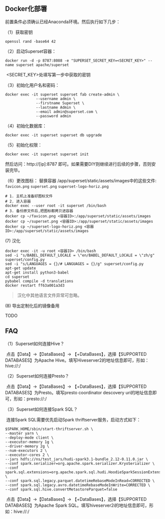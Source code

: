 ## Docker化部署

前置条件必须确认已经Anaconda环境。然后执行如下几步：

（1）获取密钥

```shell
openssl rand -base64 42
```

（2）启动Superset容器：

```shell
docker run -d -p 8787:8088 -e "SUPERSET_SECRET_KEY=<SECRET_KEY>" --name superset apache/superset
```

​	<SECRET_KEY>处填写第一步中获取的密钥

（3）初始化用户名和密码：

```shell
docker exec -it superset superset fab create-admin \
              --username admin \
              --firstname Superset \
              --lastname Admin \
              --email admin@superset.com \
              --password admin
```

（4）初始化数据库：

```shell
docker exec -it superset superset db upgrade
```

（5）初始化权限：

```shell
docker exec -it superset superset init
```

然后访问：http://[ip]:8787 即可。如果需要DIY则继续进行后续的步骤，否则安装完毕。

（6）更改图标：
替换容器 /app/superset/static/assets/images中的这些文件:
`favicon.png`  `superset.png` `superset-logo-horiz.png`

```shell
# 1. 主机上准备好图标文件
# 2. 进入容器
docker exec --user root -it superset /bin/bash
# 3. 备份原文件后,把图标都拷贝进容器
docker cp ~/favicon.png <容器ID>:/app/superset/static/assets/images
docker cp ~/superset.png <容器ID>:/app/superset/static/assets/images
docker cp ~/superset-logo-horiz.png <容器ID>:/app/superset/static/assets/images
```
(7) 汉化
```shell
docker exec -it -u root <容器ID> /bin/bash
sed -i "s/BABEL_DEFAULT_LOCALE = \"en/BABEL_DEFAULT_LOCALE = \"zh/g" superset/config.py
sed -i "s/LANGUAGES = {}/# LANGUAGES = {}/g" superset/config.py
apt-get update
apt-get install python3-babel
cd superset
pybabel compile -d translations
docker restart ff63a001a3d3 
```
> 汉化中其他语言文件异常可忽略。

(8) 导出定制化后的镜像备用

TODO

## FAQ

（1）Superset如何连接Hive？

​		点击【Data】->【DataBases】-> 【+DataBases】，选择【SUPPORTED DATABASES】为Apache Hive。填写Hiveserver2的地址信息即可，形如：hive://<ip>:<port>/<db>

（2）Superset如何连接Presto？

​		点击【Data】->【DataBases】-> 【+DataBases】，选择【SUPPORTED DATABASES】为Presto。填写presto coordinator descovery uri的地址信息即可，形如：presto://<ip>:<port>/<scatalog>

（3）Superset如何连接Spark SQL？

​		连接Spark SQL需要优先启动Spark thriftserver服务，启动方式如下：

```shell
$SPARK_HOME/sbin/start-thriftserver.sh \
--master yarn \
--deploy-mode client \
--executor-memory 1g \
--driver-memory 2g \
--num-executors 2 \
--executor-cores 2 \
--jars hdfs://ns/test_jars/hudi-spark3.1-bundle_2.12-0.11.0.jar \
--conf spark.serializer=org.apache.spark.serializer.KryoSerializer \
--conf spark.sql.extensions=org.apache.spark.sql.hudi.HoodieSparkSessionExtension \
--conf spark.sql.legacy.parquet.datetimeRebaseModeInRead=CORRECTED \
--conf spark.sql.legacy.avro.datetimeRebaseModeInWrite=CORRECTED \
--conf spark.sql.hive.convertMetastoreParquet=false
```

​		点击【Data】->【DataBases】-> 【+DataBases】，选择【SUPPORTED DATABASES】为Apache Spark SQL。填写hiveserver2i的地址信息即可，形如：hive://<ip>:<port>/<db>
